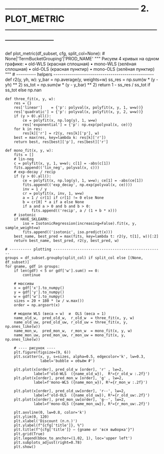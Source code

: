 # ────────────────────── 2.  PLOT_METRIC ─────────────────────────────────
def plot_metric(df_subset,
                cfg,
                split_col=None):               # None|'TermBucketGrouping'|'PROD_NAME'
    """
    Рисуем 4 кривых на одном графике:
      • old-WLS   (красная сплошная)
      • mono-WLS  (зелёная сплошная)
      • old-OLS   (красная пунктир)
      • mono-OLS  (зелёная пунктир)
    """
    # ---------- helpers ---------------------------------------------------
    def r2(y, yh, w):
        y_bar = np.average(y, weights=w)
        ss_res = np.sum(w * (y - yh) ** 2)
        ss_tot = np.sum(w * (y - y_bar) ** 2)
        return 1 - ss_res / ss_tot if ss_tot else np.nan

    def three_fit(x, y, w):
        res = {}
        res['linear']    = {'p': polyval(x, polyfit(x, y, 1, w=w))}
        res['quadratic'] = {'p': polyval(x, polyfit(x, y, 2, w=w))}
        if (y > 0).all():
            ce = polyfit(x, np.log(y), 1, w=w)
            res['exponential'] = {'p': np.exp(polyval(x, ce))}
        for k in res:
            res[k]['r'] = r2(y, res[k]['p'], w)
        best = max(res, key=lambda k: res[k]['r'])
        return best, res[best]['p'], res[best]['r']

    def mono_fit(x, y, w):
        fits = []
        # lin-neg
        c = polyfit(x, y, 1, w=w); c[1] = -abs(c[1])
        fits.append(('lin_neg', polyval(x, c)))
        # exp-decay / recip
        if (y > 0).all():
            ce = polyfit(x, np.log(y), 1, w=w); ce[1] = -abs(ce[1])
            fits.append(('exp_decay', np.exp(polyval(x, ce))))
            inv = 1 / y
            cr = polyfit(x, inv, 1, w=w)
            a = 1 / cr[1] if cr[1] != 0 else None
            b = cr[0] * a if a else None
            if a and a > 0 and b and b > 0:
                fits.append(('recip', a / (1 + b * x)))
        # isotonic
        if HAVE_SKLEARN:
            iso = IsotonicRegression(increasing=False).fit(x, y, sample_weight=w)
            fits.append(('isotonic', iso.predict(x)))
        best_name, best_pred = max(fits, key=lambda t: r2(y, t[1], w))[:2]
        return best_name, best_pred, r2(y, best_pred, w)

    # ---------- plotting --------------------------------------------------
    groups = df_subset.groupby(split_col) if split_col else [(None, df_subset)]
    for gname, gdf in groups:
        if len(gdf) < 5 or gdf['w'].sum() == 0:
            continue

        # массивы
        x = gdf['x'].to_numpy()
        y = gdf['y'].to_numpy()
        w = gdf['w'].to_numpy()
        sizes = 20 + 180 * (w / w.max())
        order = np.argsort(x)

        # модели WLS (веса = w)  и  OLS (веса = 1)
        name_old_w,  pred_old_w,  r_old_w  = three_fit(x, y, w)
        name_old_uw, pred_old_uw, r_old_uw = three_fit(x, y, np.ones_like(w))
        name_mon_w,  pred_mon_w,  r_mon_w  = mono_fit(x, y, w)
        name_mon_uw, pred_mon_uw, r_mon_uw = mono_fit(x, y, np.ones_like(w))

        # ---- рисунок ----
        plt.figure(figsize=(9, 6))
        plt.scatter(x, y, s=sizes, alpha=0.5, edgecolor='k', lw=0.3,
                    label='bubble = объём ₽')

        plt.plot(x[order], pred_old_w [order], 'r' , lw=2,
                 label=f'old-WLS  ({name_old_w}),  R²={r_old_w :.2f}')
        plt.plot(x[order], pred_mon_w [order], 'g' , lw=2,
                 label=f'mono-WLS ({name_mon_w}), R²={r_mon_w :.2f}')

        plt.plot(x[order], pred_old_uw[order], 'r--', lw=2,
                 label=f'old-OLS  ({name_old_uw}), R²={r_old_uw:.2f}')
        plt.plot(x[order], pred_mon_uw[order], 'g--', lw=2,
                 label=f'mono-OLS ({name_mon_uw}), R²={r_mon_uw:.2f}')

        plt.axvline(0, lw=0.8, color='k')
        plt.ylim(0, 120)
        plt.xlabel('Discount (п.п.)')
        plt.ylabel(f"{cfg['title']}, %")
        plt.title(f"{cfg['title']} — {gname or 'вся выборка'}")
        plt.grid(True)
        plt.legend(bbox_to_anchor=(1.02, 1), loc='upper left')
        plt.subplots_adjust(right=0.78)
        plt.show()
